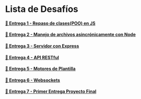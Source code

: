 # Lista de Desafíos

#### [🔗 Entrega 1 - Repaso de clases(POO) en JS](https://github.com/osobuxs/Desafios-Backend-CoderHouse/tree/main/Desafio-1-Clases#readme)

#### [🔗 Entrega 2 - Manejo de archivos asincrónicamente con Node](https://github.com/osobuxs/Desafios-Backend-CoderHouse/tree/main/Desafio-2-Manejo-de-archivos#readme)

#### [🔗 Entrega 3 - Servidor con Express](https://github.com/osobuxs/Desafios-Backend-CoderHouse/tree/main/Desafio-3-Servidor-con-express#readme)

#### [🔗 Entrega 4 - API RESTful](https://github.com/osobuxs/Desafios-Backend-CoderHouse/tree/main/Desafio-4-Api-rest-Ful#readme)

#### [🔗 Entrega 5 - Motores de Plantilla](https://github.com/osobuxs/Desafios-Backend-CoderHouse/tree/main/Desafio-5-Motores-de-plantilla#readme)

#### [🔗 Entrega 6 - Websockets](https://github.com/osobuxs/Desafios-Backend-CoderHouse/tree/main/Desafio-6-Websockets#readme)
#### [🔗 Entrega 7 - Primer Entrega Proyecto Final](https://github.com/osobuxs/Desafios-Backend-CoderHouse/tree/main/Desafio-7-Primer-entrega#readme)


